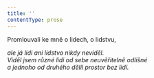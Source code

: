 ```yaml
---
title: ''
contentType: prose
---
```


Promlouvali ke mně o lidech, o lidstvu,

_ale já lidi ani lidstvo nikdy neviděl.  
Viděl jsem různé lidi od sebe neuvěřitelně odlišné  
a jednoho od druhého dělil prostor bez lidí._
